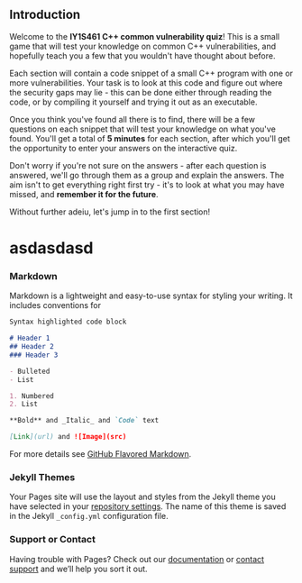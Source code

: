 ## Introduction

Welcome to the **IY1S461 C++ common vulnerability quiz**! This is a small game that will test your knowledge on common C++ vulnerabilities, and hopefully teach you a few that you wouldn't have thought about before.

Each section will contain a code snippet of a small C++ program with one or more vulnerabilities. Your task is to look at this code and figure out where the security gaps may lie - this can be done either through reading the code, or by compiling it yourself and trying it out as an executable. 

Once you think you've found all there is to find, there will be a few questions on each snippet that will test your knowledge on what you've found. You'll get a total of **5 minutes** for each section, after which you'll get the opportunity to enter your answers on the interactive quiz.

Don't worry if you're not sure on the answers - after each question is answered, we'll go through them as a group and explain the answers. The aim isn't to get everything right first try - it's to look at what you may have missed, and **remember it for the future**.

Without further adeiu, let's jump in to the first section!

<h1>asdasdasd</h1>


### Markdown

Markdown is a lightweight and easy-to-use syntax for styling your writing. It includes conventions for

```markdown
Syntax highlighted code block

# Header 1
## Header 2
### Header 3

- Bulleted
- List

1. Numbered
2. List

**Bold** and _Italic_ and `Code` text

[Link](url) and ![Image](src)
```

For more details see [GitHub Flavored Markdown](https://guides.github.com/features/mastering-markdown/).

### Jekyll Themes

Your Pages site will use the layout and styles from the Jekyll theme you have selected in your [repository settings](https://github.com/willrushi/yr1-cpp-quiz/settings). The name of this theme is saved in the Jekyll `_config.yml` configuration file.

### Support or Contact

Having trouble with Pages? Check out our [documentation](https://docs.github.com/categories/github-pages-basics/) or [contact support](https://support.github.com/contact) and we’ll help you sort it out.
